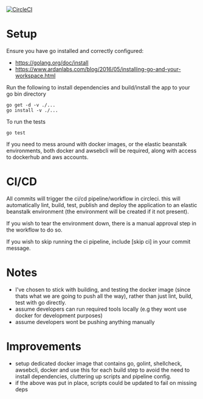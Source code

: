 
[![CircleCI](https://circleci.com/gh/chips5k/go-api.svg?style=svg&circle-token=ee0b459f046fcee48289f7e546b3f5f17a20f9b8)](https://circleci.com/gh/chips5k/go-api)

# Setup

Ensure you have go installed and correctly configured: 
- https://golang.org/doc/install
- https://www.ardanlabs.com/blog/2016/05/installing-go-and-your-workspace.html
  
Run the following to install dependencies and build/install the app to your go bin directory

```
go get -d -v ./...
go install -v ./...
```

To run the tests

```
go test
```


If you need to mess around with docker images, or the elastic beanstalk environments, both docker and awsebcli will be required, along with access to dockerhub and aws accounts.

# CI/CD
All commits will trigger the ci/cd pipeline/workflow in circleci. this will automatically lint, build, test, publish and deploy the application to an elastic beanstalk environment (the environment will be created if it not present). 

If you wish to tear the environment down, there is a manual approval step in the workflow to do so.

If you wish to skip running the ci pipeline, include [skip ci] in your commit message.

# Notes
- I've chosen to stick with building, and testing the docker image (since thats what we are going to push all the way), rather than just lint, build, test with go directly.
- assume developers can run required tools locally (e.g they wont use docker for development purposes)
- assume developers wont be pushing anything manually

# Improvements
- setup dedicated docker image that contains go, golint, shellcheck, awsebcli, docker and use this for each build step to avoid the need to install dependencies, cluttering up scripts and pipeline config.
- if the above was put in place, scripts could be updated to fail on missing deps